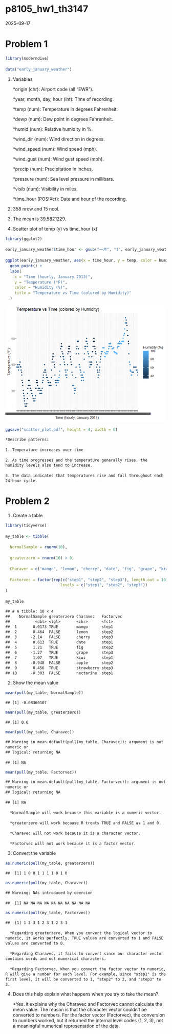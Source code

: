 p8105_hw1_th3147
================
2025-09-17

# Problem 1

``` r
library(moderndive)

data("early_january_weather")
```

1.  Variables

    \*origin (chr): Airport code (all “EWR”).

    \*year, month, day, hour (int): Time of recording.

    \*temp (num): Temperature in degrees Fahrenheit.

    \*dewp (num): Dew point in degrees Fahrenheit.

    \*humid (num): Relative humidity in %.

    \*wind_dir (num): Wind direction in degrees.

    \*wind_speed (num): Wind speed (mph).

    \*wind_gust (num): Wind gust speed (mph).

    \*precip (num): Precipitation in inches.

    \*pressure (num): Sea level pressure in millibars.

    \*visib (num): Visibility in miles.

    \*time_hour (POSIXct): Date and hour of the recording.

2.  358 nrow and 15 ncol.

3.  The mean is 39.5821229.

4.  Scatter plot of temp (y) vs time_hour (x)

``` r
library(ggplot2)

early_january_weather$time_hour <- gsub("一月", "1", early_january_weather$time_hour)

ggplot(early_january_weather, aes(x = time_hour, y = temp, color = humid)) +
  geom_point() +
  labs(
    x = "Time (hourly, January 2013)",
    y = "Temperature (°F)",
    color = "Humidity (%)",
    title = "Temperature vs Time (colored by Humidity)"
  )
```

![](p8105_hw1_th3147_files/figure-gfm/unnamed-chunk-2-1.png)<!-- -->

``` r
ggsave("scatter_plot.pdf", height = 4, width = 6)
```

    *Describe patterns:

    1. Temperature increases over time

    2. As time progresses and the temperature generally rises, the humidity levels also tend to increase.

    3. The data indicates that temperatures rise and fall throughout each 24-hour cycle.

# Problem 2

1.  Create a table

``` r
library(tidyverse)

my_table <- tibble(
  
  NormalSample = rnorm(10),
  
  greaterzero = rnorm(10) > 0,
  
  Charavec = c("mango", "lemon", "cherry", "date", "fig", "grape", "kiwi", "apple", "strawberry", "nectarine"),
  
  Factorvec = factor(rep(c("step1", "step2", "step3"), length.out = 10),
                        levels = c("step1", "step2", "step3"))
)

my_table
```

    ## # A tibble: 10 × 4
    ##    NormalSample greaterzero Charavec   Factorvec
    ##           <dbl> <lgl>       <chr>      <fct>    
    ##  1       0.0173 TRUE        mango      step1    
    ##  2       0.464  FALSE       lemon      step2    
    ##  3      -2.14   FALSE       cherry     step3    
    ##  4       0.613  TRUE        date       step1    
    ##  5       1.21   TRUE        fig        step2    
    ##  6      -1.27   TRUE        grape      step3    
    ##  7       1.07   TRUE        kiwi       step1    
    ##  8      -0.948  FALSE       apple      step2    
    ##  9       0.456  TRUE        strawberry step3    
    ## 10      -0.303  FALSE       nectarine  step1

2.  Show the mean value

``` r
mean(pull(my_table, NormalSample))
```

    ## [1] -0.08360107

``` r
mean(pull(my_table, greaterzero))
```

    ## [1] 0.6

``` r
mean(pull(my_table, Charavec))
```

    ## Warning in mean.default(pull(my_table, Charavec)): argument is not numeric or
    ## logical: returning NA

    ## [1] NA

``` r
mean(pull(my_table, Factorvec))
```

    ## Warning in mean.default(pull(my_table, Factorvec)): argument is not numeric or
    ## logical: returning NA

    ## [1] NA

      *NormalSample will work because this variable is a numeric vector.

      *greaterzero will work because R treats TRUE and FALSE as 1 and 0.

      *Charavec will not work because it is a character vector.

      *Factorvec will not work because it is a factor vector.

3.  Convert the variable

``` r
as.numeric(pull(my_table, greaterzero))
```

    ##  [1] 1 0 0 1 1 1 1 0 1 0

``` r
as.numeric(pull(my_table, Charavec))
```

    ## Warning: NAs introduced by coercion

    ##  [1] NA NA NA NA NA NA NA NA NA NA

``` r
as.numeric(pull(my_table, Factorvec))
```

    ##  [1] 1 2 3 1 2 3 1 2 3 1

      *Regarding greaterzero, When you convert the logical vector to numeric, it works perfectly. TRUE values are converted to 1 and FALSE values are converted to 0. 

      *Regarding Charavec, it fails to convert since our character vector contains words and not numerical characters.

      *Regarding Factorvec, When you convert the factor vector to numeric, R will give a number for each level. For example, since "step1" is the first level, it will be converted to 1, "step2" to 2, and "step3" to 3.

4.  Does this help explain what happens when you try to take the mean?

    \*Yes. it explains why the Charavec and Factorvec cannot calculate
    the mean value. The reason is that the character vector couldn’t be
    converted to numbers. For the factor vector (Factorvec), the
    conversion to numbers worked, but it returned the internal level
    codes (1, 2, 3), not a meaningful numerical representation of the
    data.
